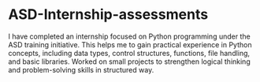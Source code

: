 # ASD-Internship-assessments
I have completed an internship focused on Python programming under the ASD training initiative. This helps me to gain practical experience in Python concepts, including data types, control structures, functions, file handling, and basic libraries. Worked on small projects to strengthen logical thinking and problem-solving skills in structured way.
